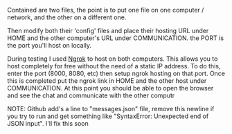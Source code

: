 Contained are two files, the point is to put one file on one computer / network, and the other on a different one. 


Then modify both their 'config' files and place their hosting URL under HOME and the other computer's URL under COMMUNICATION. the PORT is the port you'll host on locally.

During testing I used [Ngrok](https://ngrok.com/) to host on both computers. This allows you to host completely for free without the need of a static IP address. 
To do this, enter the port (8000, 8080, etc) then setup ngrok hosting on that port. 
Once this is completed put the ngrok link in HOME and the other host under COMMUNICATION. At this point you should be able to open the browser and see the chat and communicate with the other computr


NOTE: Github add's a line to "messages.json" file, remove this newline if you try to run and get something like "SyntaxError: Unexpected end of JSON input". I'll fix this soon
